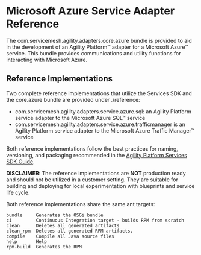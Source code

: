 # Microsoft Azure Service Adapter Reference

The com.servicemesh.agility.adapters.core.azure bundle is provided to aid in the development of an Agility Platform&trade; adapter for a Microsoft Azure&trade; service. This bundle provides communications and utility functions for interacting with Microsoft Azure.

## Reference Implementations
Two complete reference implementations that utilize the Services SDK and the core.azure bundle are provided under ./reference:

* com.servicemesh.agility.adapters.service.azure.sql: an Agility Platform service adapter to the Microsoft Azure SQL&trade; service
* com.servicemesh.agility.adapters.service.azure.trafficmanager is an Agility Platform service adapter to the Microsoft Azure Traffic Manager&trade; service

Both reference implementations follow the best practices for naming, versioning, and packaging recommended in the [Agility Platform Services SDK Guide](https://github.com/csc/agility-platform-services-sdk-reference-info/blob/master/doc/AgilityPlatformServicesSDK.pdf).

**DISCLAIMER**: The reference implementations are **NOT** production ready and should not be utilized in a customer setting. They are suitable for building and deploying for local experimentation with blueprints and service life cycle.

Both reference implementations share the same ant targets:
```
bundle     Generates the OSGi bundle
ci         Continuous Integration target - builds RPM from scratch
clean      Deletes all generated artifacts
clean_rpm  Deletes all generated RPM artifacts.
compile    Compile all Java source files
help       Help
rpm-build  Generates the RPM
```
